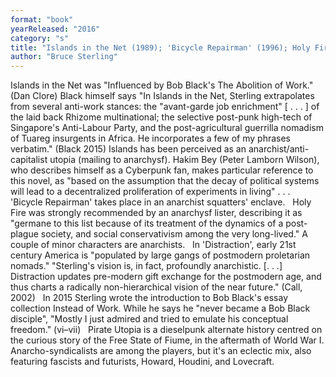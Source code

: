 ```yaml
---
format: "book"
yearReleased: "2016"
category: "s"
title: "Islands in the Net (1989); 'Bicycle Repairman' (1996); Holy Fire  (1996); Distraction (1999); Pirate Utopia"
author: "Bruce Sterling"
---
```

 Islands in the Net was "Influenced by Bob Black's The Abolition of Work." (Dan Clore)  Black himself says "In Islands in the Net, Sterling extrapolates from  several anti-work stances: the "avant-garde job enrichment" [ . . . ] of the  laid back Rhizome multinational; the selective post-punk high-tech of  Singapore's Anti-Labour Party, and the post-agricultural guerrilla  nomadism of Tuareg insurgents in Africa. He incorporates a few of my phrases  verbatim." (Black 2015) Islands has been perceived as an anarchist/anti-capitalist utopia (mailing to anarchysf).  Hakim Bey (Peter Lamborn Wilson), who describes himself as a Cyberpunk fan,  makes particular reference to this novel, as "based on the assumption that the  decay of political systems will lead to a decentralized proliferation of  experiments in living" . . .
 
'Bicycle Repairman'  takes place in an anarchist squatters' enclave.
 
Holy Fire was strongly recommended by  an anarchysf lister, describing it as "germane to this list because of its  treatment of the dynamics of a post-plague society, and social conservativism  among the very long-lived." A couple of minor characters are anarchists.  
In 'Distraction', early 21st  century America is "populated by large gangs of postmodern proletarian nomads."  "Sterling's vision is, in fact, profoundly anarchistic. [. . .] Distraction  updates pre-modern gift exchange for the postmodern age, and thus charts a  radically non-hierarchical vision of the near future." (Call, 2002)
 
In 2015 Sterling wrote the introduction to  Bob Black's essay collection Instead of Work. While he says he "never  became a Bob Black disciple", "Mostly I just admired and tried to emulate his  conceptual freedom." (vi–vii)
 
Pirate Utopia is a dieselpunk  alternate history centred on the curious story of the Free State of Fiume, in  the aftermath of World War I. Anarcho-syndicalists are among the players, but  it's an eclectic mix, also featuring fascists and futurists, Howard, Houdini,  and Lovecraft. 